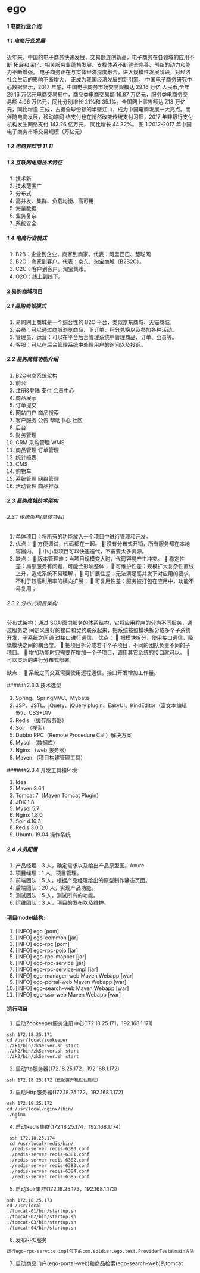 # ego

#### 1 电商行业介绍
##### 1.1 电商行业发展
  近年来，中国的电子商务快速发展，交易额连创新高，电子商务在各领域的应用不断
拓展和深化、相关服务业蓬勃发展、支撑体系不断健全完善、创新的动力和能力不断增强。
电子商务正在与实体经济深度融合，进入规模性发展阶段，对经济社会生活的影响不断增大，
正成为我国经济发展的新引擎。
中国电子商务研究中心数据显示，2017 年底，中国电子商务市场交易规模达 29.16 万亿
人民币,全年 29.16 万亿元电商交易额中，商品类电商交易额 16.87 万亿元，服务类电商务交
易额 4.96 万亿元，同比分别增长 21%和 35.1%。全国网上零售额达 7.18 万亿元，同比增逾
三成，占据全球份额的半壁江山，成为中国电商发展一大亮点。而伴随电商发展，移动端网
络支付也在悄然改变传统支付习惯，2017 年非银行支付机构发生网络支付 143.26 亿万元，
同比增长 44.32%。
图 1.2012-2017 年中国电子商务市场交易规模（万亿元）

##### 1.2 电商狂欢节 11.11

##### 1.3 互联网电商技术特征
1. 技术新
2. 技术范围广
3. 分布式
4. 高并发、集群、负载均衡、高可用
5. 海量数据
6. 业务复杂
7. 系统安全

##### 1.4 电商行业模式
1. B2B：企业到企业，商家到商家。代表：阿里巴巴、慧聪网
2. B2C：商家到客户。代表：京东、淘宝商城（B2B2C）。
3. C2C：客户到客户。淘宝集市。
4. O2O：线上到线下。

#### 2 易购商城项目

##### 2.1 易购商城模式
1. 易购网上商城是一个综合性的 B2C 平台，类似京东商城、天猫商城。
2. 会员：可以通过商城浏览商品、下订单、积分兑换以及参加各种活动。
3. 管理员、运营：可以在平台后台管理系统中管理商品、订单、会员等。
4. 客服：可以在后台管理系统中处理用户的询问以及投诉。

##### 2.2 易购商城功能介绍
1. B2C电商系统架构
2. 前台
3. 注册&登陆 支付 会员中心
4. 商品展示
5. 订单提交
6. 网站门户 商品搜索
7. 客户服务 公告 帮助中心 社区
8. 后台
9. 财务管理
10. CRM 采购管理 WMS
11. 商品管理 订单管理
12. 统计报表
13. CMS
14. 购物车
15. 系统管理 网络管理
16. 活动管理 商品推荐

##### 2.3 易购商城技术架构

###### 2.3.1 传统架构(单体项目)
1. 单体项目：将所有的功能放入一个项目中进行管理和开发。
2. 优点：
 方便调试，代码都在一起。
 没有分布式开销，所有服务都在本地容器内。
 中小型项目可以快速迭代，不需要太多资源。
3. 缺点：
 版本管理难：当项目规模变大时，代码容易产生冲突。
 稳定性差：局部服务有问题，可能会影响整体；
 可维护性差：规模扩大复杂性直线上升，造成系统不易理解；
 可扩展性差：无法满足高并发下对应用的要求，不利于较高利用率的横向扩展；
 可复用性差：服务被打包在应用中，功能不易复用；

###### 2.3.2 分布式项目架构
分布式架构：通过 SOA:面向服务的体系结构，它将应用程序的分为不同服务，通过服务之
间定义良好的接口和契约联系起来，把系统按照模块拆分成多个子系统开发，子系统之间通
过接口进行通信。
优点：
 把模块拆分，使用接口通信，降低模块之间的耦合度。
 把项目拆分成若干个子项目，不同的团队负责不同的子项目。
 增加功能时只需要在增加一个子项目，调用其它系统的接口就可以。
 可以灵活的进行分布式部署。
 
缺点：
 系统之间交互需要使用远程通信，接口开发增加工作量。

######2.3.3 技术选型
1. Spring、SpringMVC、Mybatis
2. JSP、JSTL、jQuery、jQuery plugin、EasyUI、KindEditor（富文本编辑器）、CSS+DIV
3. Redis    （缓存服务器）
4. Solr     （搜索）
5. Dubbo RPC（Remote Procedure Call）解决方案
6. Mysql    （数据库）
7. Nginx    （web 服务器）
8. Maven    （项目构建管理工具）

######2.3.4 开发工具和环境
1. Idea
2. Maven 3.6.1
3. Tomcat 7（Maven Tomcat Plugin）
4. JDK 1.8
5. Mysql 5.7
6. Nginx 1.8.0
7. Solr  4.10.3
8. Redis 3.0.0
9. Ubuntu 19.04 操作系统

##### 2.4 人员配置
1. 产品经理：3 人，确定需求以及给出产品原型图。Axure
2. 项目经理：1 人，项目管理。
3. 前端团队：5 人，根据产品经理给出的原型制作静态页面。
4. 后端团队：20 人，实现产品功能。
5. 测试团队：5 人，测试所有的功能。
6. 运维团队：3 人，项目的发布以及维护。

#### 项目model结构:
1. [INFO] ego                                                                [pom]
2. [INFO] ego-common                                                         [jar]
3. [INFO] ego-rpc                                                            [pom]
4. [INFO] ego-rpc-pojo                                                       [jar]
5. [INFO] ego-rpc-mapper                                                     [jar]
6. [INFO] ego-rpc-service                                                    [jar]
7. [INFO] ego-rpc-service-impl                                               [jar]
8. [INFO] ego-manager-web Maven Webapp                                       [war]
9. [INFO] ego-portal-web Maven Webapp                                        [war]
10. [INFO] ego-search-web Maven Webapp                                       [war]
10. [INFO] ego-sso-web Maven Webapp                                          [war]

#### 运行项目
1. 启动Zookeeper服务注册中心(172.18.25.171，192.168.1.171)
```cfml
ssh 172.18.25.171
cd /usr/local/zookeeper
./zk1/bin/zkServer.sh start
./zk2/bin/zkServer.sh start
./zk3/bin/zkServer.sh start
```
2. 启动ftp服务器(172.18.25.172，192.168.1.172)
```cfml
ssh 172.18.25.172（已配置开机默认启动）
```
3. 启动Http服务器(172.18.25.172，192.168.1.172)
```cfml
ssh 172.18.25.172
cd /usr/local/nginx/sbin/
./nginx
```
4. 启动Redis集群(172.18.25.174，192.168.1.174)
```cfml
 ssh 172.18.25.174
 cd /usr/local/redis/bin/
 ./redis-server redis-6380.conf
 ./redis-server redis-6381.conf
 ./redis-server redis-6382.conf
 ./redis-server redis-6383.conf
 ./redis-server redis-6384.conf
 ./redis-server redis-6385.conf

```
5. 启动Solr集群(172.18.25.173，192.168.1.173)
 ```cfml
 ssh 172.18.25.173
 cd /usr/local
 ./tomcat-01/bin/startup.sh
 ./tomcat-02/bin/startup.sh
 ./tomcat-03/bin/startup.sh
 ./tomcat-04/bin/startup.sh
 ```
6. 发布RPC服务
```html
运行ego-rpc-service-impl包下的com.soldier.ego.test.ProviderTest的main方法
```
7. 启动商品门户(ego-portal-web)和商品检索(ego-search-web)的tomcat
